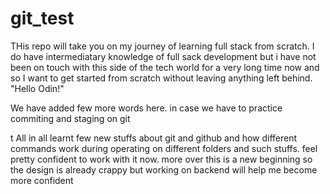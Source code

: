 # git_test
THis repo will take you on my journey of learning full stack from scratch. I do have intermediatary knowledge of full sack development but i have not been on touch with this side of the tech world for a very long time now and so I want to get started from scratch without leaving anything left behind.
"Hello Odin!"

We have added few more words here. in case we have to practice commiting and staging on git

t 
All in all learnt few new stuffs about git and github and how different commands work during operating on different folders and such stuffs.
feel pretty confident to work with it now. more over this is a new beginning so the design is already crappy but working on backend will help me become more confident